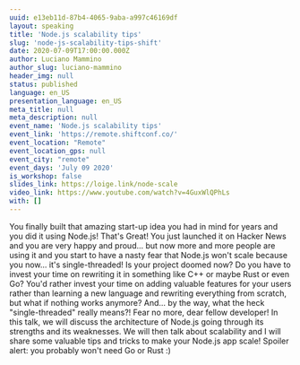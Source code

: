 ```yaml
---
uuid: e13eb11d-87b4-4065-9aba-a997c46169df
layout: speaking
title: 'Node.js scalability tips'
slug: 'node-js-scalability-tips-shift'
date: 2020-07-09T17:00:00.000Z
author: Luciano Mammino
author_slug: luciano-mammino
header_img: null
status: published
language: en_US
presentation_language: en_US
meta_title: null
meta_description: null
event_name: 'Node.js scalability tips'
event_link: 'https://remote.shiftconf.co/'
event_location: "Remote"
event_location_gps: null
event_city: "remote"
event_days: 'July 09 2020'
is_workshop: false
slides_link: https://loige.link/node-scale
video_link: https://www.youtube.com/watch?v=4GuxWlQPhLs
with: []
---
```


You finally built that amazing start-up idea you had in mind for years and you did it using Node.js! That's Great! You just launched it on Hacker News and you are very happy and proud... but now more and more people are using it and you start to have a nasty fear that Node.js won't scale because you now... it's single-threaded! Is your project doomed now? Do you have to invest your time on rewriting it in something like C++ or maybe Rust or even Go? You'd rather invest your time on adding valuable features for your users rather than learning a new language and rewriting everything from scratch, but what if nothing works anymore? And... by the way, what the heck "single-threaded" really means?! Fear no more, dear fellow developer! In this talk, we will discuss the architecture of Node.js going through its strengths and its weaknesses. We will then talk about scalability and I will share some valuable tips and tricks to make your Node.js app scale! Spoiler alert: you probably won't need Go or Rust :)